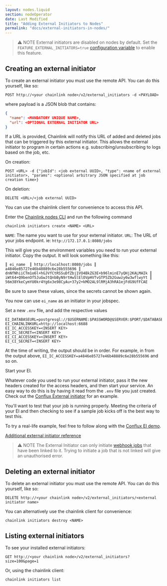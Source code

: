 ```yaml
---
layout: nodes.liquid
section: nodeOperator
date: Last Modified
title: "Adding External Initiators to Nodes"
permalink: "docs/external-initiators-in-nodes/"
---
```


> ⚠️ NOTE
> External initiators are disabled on nodes by default. Set the `FEATURE_EXTERNAL_INITIATORS=true` [configuration variable](/docs/configuration-variables/#feature_external_initiators) to enable this feature.

## Creating an external initiator

To create an external initiator you must use the remote API. You can do this yourself, like so:

```text
POST http://<your chainlink node>/v2/external_initiators -d <PAYLOAD>
```

where payload is a JSON blob that contains:

```json
{
  "name": <MANDATORY UNIQUE NAME>,
  "url": <OPTIONAL EXTERNAL INITIATOR URL>
}
```

If a URL is provided, Chainlink will notify this URL of added and deleted jobs that can be triggered by this external initiator. This allows the external initiator to program in certain actions e.g. subscribing/unsubscribing to logs based on the job, etc.

On creation:

```text
POST <URL> -d {"jobId": <job external UUID>, "type": <name of external initiator>, "params": <optional arbitrary JSON specified at job creation time>}
```

On deletion:

```text
DELETE <URL>/<job external UUID>
```

You can use the chainlink client for convenience to access this API.

Enter the [Chainlink nodes CLI](/docs/miscellaneous/#execute-commands-running-docker) and run the following command

```shell
chainlink initiators create <NAME> <URL>
```

`NAME`: The name you want to use for your external initiator.
`URL`: The URL of your jobs endpoint. ie: `http://172.17.0.1:8080/jobs`

This will give you the environment variables you need to run your external initiator. Copy the output. It will look something like this:

```
║ ei_name  ║ http://localhost:8080/jobs ║ a4846e85727e46b48889c6e28b555696 ║ dnNfNhiiCTm1o6l+hGJVfCtRSSuDfZbj1VO4BkZG3E+b96lminE7yQHj2KALMAIk ║ iWt64+Q9benOf5JuGwJtQnbByN9rtHwSlElOVpHVTvGTP5Zb2Guwzy6w3wflwyYt ║ 56m38YkeCymYU0kr4Yg6x3e98CyAu+37y2+kMO2AL9lRMjA3hRA1ejFdG9UfFCAE
```

Be sure to save these values, since the secrets cannot be shown again.

You now can use `ei_name` as an initiator in your jobspec.

Set a new `.env` file, and add the respective values

```text
EI_DATABASEURL=postgresql://$USERNAME:$PASSWORD@$SERVER:$PORT/$DATABASE
EI_CHAINLINKURL=http://localhost:6688
EI_IC_ACCESSKEY=<INSERT KEY>
EI_IC_SECRET=<INSERT KEY>
EI_CI_ACCESSKEY=<INSERT KEY>
EI_CI_SECRET=<INSERT KEY>
```

At the time of writing, the output should be in order. For example, in from the output above, `EI_IC_ACCESSKEY=a4846e85727e46b48889c6e28b555696` and so on.

Start your EI.

Whatever code you used to run your external initiator, pass it the new headers created for the access headers, and then start your service. An easy way to do this is by having it read from the `.env` file you just created. Check out the <a href="https://github.com/Conflux-Network-Global/demo-cfx-chainlink" target="_blank">Conflux External initiator</a> for an example.

You'll want to test that your job is running properly. Meeting the criteria of your EI and then checking to see if a sample job kicks off is the best way to test this.

To try a real-life example, feel free to follow along with the <a href="https://www.youtube.com/watch?v=J8oJEp4qz5w">Conflux EI demo</a>.

<a href="https://github.com/smartcontractkit/chainlink/wiki/External-Initiators">Additional external initiator reference</a>

> ⚠️ NOTE
> The External Initiator can only initiate [webhook jobs](/docs/jobs/types/webhook) that have been linked to it. Trying to initiate a job that is not linked will give an unauthorised error.

## Deleting an external initiator

To delete an external initiator you must use the remote API. You can do this yourself, like so:

```text
DELETE http://<your chainlink node>/v2/external_initiators/<external initiator name>
```

You can alternatively use the chainlink client for convenience:

```shell
chainlink initiators destroy <NAME>
```

## Listing external initiators

To see your installed external initiators:

```text
GET http://<your chainlink node>/v2/external_initiators?size=100&page=1
```

Or, using the chainlink client:

```shell
chainlink initiators list
```

